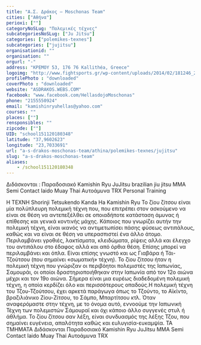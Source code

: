 ```yaml
---
title: "Α.Σ. Δράκος – Moschonas Team"
cities: ["Αθήνα"]
perioxi: [""]
categoryNoSLug: "Πολεμικές τέχνες"
subcategoriesNoSLug: ["Ju Jitsu"]
categories: ["polemikes-texnes"]
subcategories: ["jujitsu"]
organisationid: ""
organisation: ""
orgurl: "-"
address: "ΚΡΕΜΟΥ 53, 176 76 Kallithéa, Greece"
logoimg: "http://www.fightsports.gr/wp-content/uploads/2014/02/181246_284930598319706_1294105599_n.jpg"
profilePhoto : "downloaded"
coverPhoto : "downloaded"
website: "ASDRAKOS.WEBS.COM"
facebook: "www.facebook.com/HellasdojoMoschonas"
phone: "2155550924"
email: "kamishinryuhellas@yahoo.com"
courses: ""
places: [""]
rensponsibles: ""
zipcode: [""]
UID: "school151120180348"
latitude: "37,9602623"
longitude: "23,7033691"
url: "a-s-drakos-moschonas-team/athina/polemikes-texnes/jujitsu"
slug: "a-s-drakos-moschonas-team"
aliases:
    - /school151120180348
---
```



Διδάσκονται : Παραδοσιακό Kamishin Ryu JuJitsu brazilian jiu jitsu ΜΜΑ Semi Contact Ιaido Muay Thai Αυτοάμυνα TRX Personal Training

Η ΤΕΧΝΗ Shorinji Tetsukendo Kanda Ha Kamishin Ryu To ζίου ζίτσου είναι μία πολύπλευρη πολεμική τέχνη που, που επιτρέπει στον ασκούμενο να είναι σε θέση να αντεπεξέλθει σε οποιαδήποτε κατάσταση άμυνας ή επίθεσης και γενικά κοντινής μάχης. Κάποιος που γνωρίζει αυτήν την πολεμική τέχνη, είναι ικανός να αντιμετωπίσει πάσης φύσεως αντιπάλους, καθώς και να είναι σε θέση να υπερασπιστεί ένα άλλο άτομο. Περιλαμβάνει γροθιές, λακτίσματα, κλειδώματα, ρίψεις αλλά και έλεγχο του αντιπάλου στο έδαφος αλλά και από όρθια θέση. Επίσης μπορεί να περιλαμβάνει και όπλα. Είναι επίσης γνωστό και ως Γιαβάρα ή Τάι-Τζούτσου (που σημαίνει «σωματική» τέχνη). Το ζίου ζίτσου ήταν η πολεμική τέχνη που γνώριζαν οι περιβόητοι πολεμιστές της Ιαπωνίας, Σαμουράι, οι οποίοι δραστηριοποιήθηκαν στην Ιαπωνία από τον 12ο αιώνα μέχρι και τον 19ο αιώνα. Σήμερα είναι μια ευρέως διαδεδομένη πολεμική τέχνη, η οποία κερδίζει όλο και περισσότερους οπαδούς.Η πολεμική τέχνη του Τζου-Τζούτσου, έχει αρκετά παράγωγα όπως το Τζούντο, το Αϊκίντο, βραζιλιάνικο Ζίου-Ζίτσου, το Σάμπο, Μπαρτίτσου κτλ. Όταν αναφερόμαστε στην τέχνη, με το όνομα αυτό, εννοούμε την Ιαπωνική Τέχνη των πολεμιστών Σάμουραϊ και όχι κάποιο άλλο συγγενές στυλ ή άθλήμα. Το ζίου ζίτσου σαν λέξη, είναι συνδυασμός της λέξης Τζου, που σημαίνει ευγένεια, απαλότητα καθώς και ευλυγισία-ευκαμψία. ΤΑ ΤΜΗΜΑΤΑ Διδάσκονται Παραδοσιακό Kamishin Ryu JuJitsu ΜΜΑ Semi Contact Iaido Muay Thai Αυτοάμυνα TRX